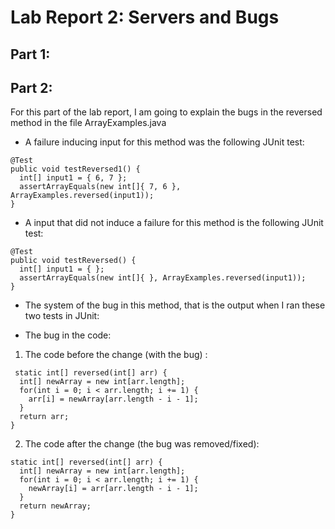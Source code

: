 # Lab Report 2: Servers and Bugs

## Part 1:

## Part 2:

For this part of the lab report, I am going to explain the bugs in the reversed method in the file ArrayExamples.java
- A failure inducing input for this method was the following JUnit test:

```
@Test
public void testReversed1() {
  int[] input1 = { 6, 7 };  
  assertArrayEquals(new int[]{ 7, 6 }, ArrayExamples.reversed(input1));
}
```
 
 
- A input that did not induce a failure for this method is the following JUnit test:

```
@Test
public void testReversed() {
  int[] input1 = { }; 
  assertArrayEquals(new int[]{ }, ArrayExamples.reversed(input1));
}
```


- The system of the bug in this method, that is the output when I ran these two tests in JUnit:


- The bug in the code:

1. The code before the change (with the bug) :

  ```
   static int[] reversed(int[] arr) {
    int[] newArray = new int[arr.length];
    for(int i = 0; i < arr.length; i += 1) {
      arr[i] = newArray[arr.length - i - 1];
    }
    return arr;
  }
  ```
  
  
2. The code after the change (the bug was removed/fixed):

  ```
  static int[] reversed(int[] arr) {
    int[] newArray = new int[arr.length];    
    for(int i = 0; i < arr.length; i += 1) {   
      newArray[i] = arr[arr.length - i - 1];    
    }
    return newArray;    
  }
  ```
  

